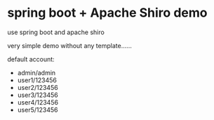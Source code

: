 # spring boot + Apache Shiro demo

use spring boot and apache shiro

very simple demo without any template…… 

default account:
- admin/admin
- user1/123456
- user2/123456
- user3/123456
- user4/123456
- user5/123456
